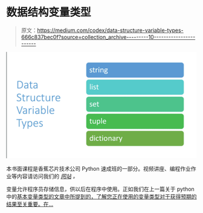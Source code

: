 # 数据结构变量类型

> 原文：<https://medium.com/codex/data-structure-variable-types-666c837bec0f?source=collection_archive---------10----------------------->

![](img/e751bbdfae4fcb7b49c62aefaec65835.png)

本书面课程是香蕉芯片技术公司 Python 速成班的一部分。视频讲座、编程作业作业等内容请访问我们的 [*网站*](https://www.bananachiptech.com/products/codingcourses/python/) *。*

变量允许程序员存储信息，供以后在程序中使用。正如我们在上一篇关于 python 中的[基本变量类型的文章中所提到的，了解您正在使用的变量类型对于获得预期的结果至关重要。在…](/codex/basic-variable-types-in-python-4a121326cfe4)